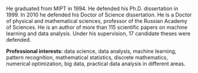 He graduated from MIPT in 1994. He defended his Ph.D. dissertation in 1999. In 2010 he defended his Doctor of Science dissertation. He is a Doctor of physical and mathematical sciences, professor of the Russian Academy of Sciences. 
He is an author of more than 115 scientific papers on machine learning and data analysis.  Under his supervision, 17 candidate theses were defended.

**Professional interests:** data science, data analysis, machine learning, pattern recognition, mathematical statistics, discrete mathematics, numerical optimization, big data, practical data analysis in different areas.


